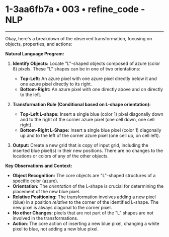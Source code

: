 # 1-3aa6fb7a • 003 • refine_code - NLP

---
Okay, here's a breakdown of the observed transformation, focusing on objects, properties, and actions:

**Natural Language Program:**

1.  **Identify Objects:** Locate "L"-shaped objects composed of azure (color 8) pixels. These "L" shapes can be in one of two orientations:
    *   **Top-Left:** An azure pixel with one azure pixel directly below it and one azure pixel directly to its right.
    *   **Bottom-Right:** An azure pixel with one directly above and on directly to the left.

2.  **Transformation Rule (Conditional based on L-shape orientation):**
    *   **Top-Left L-shape:** Insert a single blue (color 1) pixel diagonally down and to the right of the corner azure pixel (one cell down, one cell right).
    *  **Bottom-Right L-Shape:** Insert a single blue pixel (color 1) diagonally up and to the left of the corner azure pixel (one cell up, on cell left).

3. **Output:** Create a new grid that is copy of input grid, including the inserted blue pixel(s) in their new positions. There are no changes to the locations or colors of any of the other objects.

**Key Observations and Context:**

*   **Object Recognition:** The core objects are "L"-shaped structures of a specific color (azure).
*   **Orientation:** The *orientation* of the L-shape is crucial for determining the placement of the new blue pixel.
*    **Relative Positioning:** The transformation involves adding a new pixel (blue) in a position *relative* to the corner of the identified L-shape. The new pixel is always diagonal to the corner pixel.
*   **No other Changes**: pixels that are not part of the "L" shapes are not involved in the transformations.
* **Action**: The core action of inserting a new blue pixel, changing a white pixel to blue, not adding a new blue pixel.


